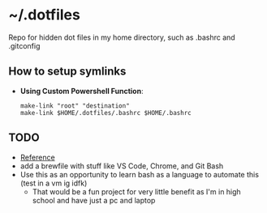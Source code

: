 # ~/.dotfiles

Repo for hidden dot files in my home directory, such as .bashrc and .gitconfig

## How to setup symlinks

- **Using Custom Powershell Function**:
  ```
  make-link "root" "destination"
  make-link $HOME/.dotfiles/.bashrc $HOME/.bashrc 
  ```

## TODO

- [Reference](https://www.youtube.com/watch?v=r_MpUP6aKiQ)
- add a brewfile with stuff like VS Code, Chrome, and Git Bash
- Use this as an opportunity to learn bash as a language to automate this (test in a vm ig idfk)
  - That would be a fun project for very little benefit as I'm in high school and have just a pc and laptop
